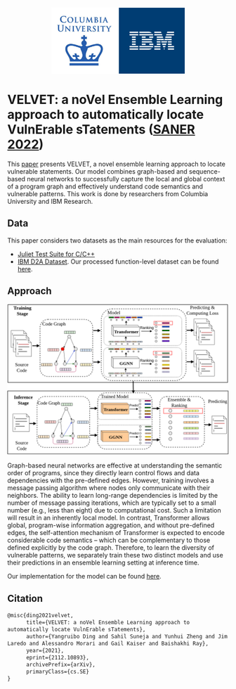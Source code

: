 <p align="center">
  <img src="images/columbia-logo.png" width="150" />
  <img src="images/ibm-logo.jpg" width="150" />
</p>

# VELVET: a noVel Ensemble Learning approach to automatically locate VulnErable sTatements ([SANER 2022](https://saner2022.uom.gr/restrack))

This [paper](https://arxiv.org/abs/2112.10893) presents VELVET, a novel ensemble learning approach to locate vulnerable statements. Our model combines graph-based and sequence-based neural networks to successfully capture the local and global context of a program graph and effectively understand code semantics and vulnerable patterns. This work is done by researchers from Columbia University and IBM Research.

## Data

This paper considers two datasets as the main resources for the evaluation:
* [Juliet Test Suite for C/C++](https://samate.nist.gov/SRD/testsuite.php)
* [IBM D2A Dataset](https://developer.ibm.com/exchanges/data/all/d2a/). Our processed function-level dataset can be found [here](https://drive.google.com/drive/folders/1Q-yApGmz-HyNdrgN8jxy2ugG-cmmGu7B?usp=sharing).

## Approach
<p align="center">
  <img src="images/Workflow_ensemble.png" width="600" />
</p>

Graph-based neural networks are effective at understanding the semantic order of programs, since they directly learn control flows and data dependencies with the pre-defined edges. However, training involves a message passing algorithm where nodes only communicate with their neighbors. The ability to learn long-range dependencies is limited by the number of message passing iterations, which are typically set to a small number (e.g., less than eight) due to computational cost. Such a limitation will result in an inherently local model. In contrast, Transformer allows global, program-wise information aggregation, and without pre-defined edges, the self-attention mechanism of Transformer is expected to encode considerable code semantics – which can be complementary to those defined explicitly by the code graph. Therefore, to learn the diversity of vulnerable patterns, we separately train these two distinct models and use their predictions in an ensemble learning setting at inference time.

Our implementation for the model can be found [here](src/).

## Citation
```
@misc{ding2021velvet,
      title={VELVET: a noVel Ensemble Learning approach to automatically locate VulnErable sTatements}, 
      author={Yangruibo Ding and Sahil Suneja and Yunhui Zheng and Jim Laredo and Alessandro Morari and Gail Kaiser and Baishakhi Ray},
      year={2021},
      eprint={2112.10893},
      archivePrefix={arXiv},
      primaryClass={cs.SE}
}
```
